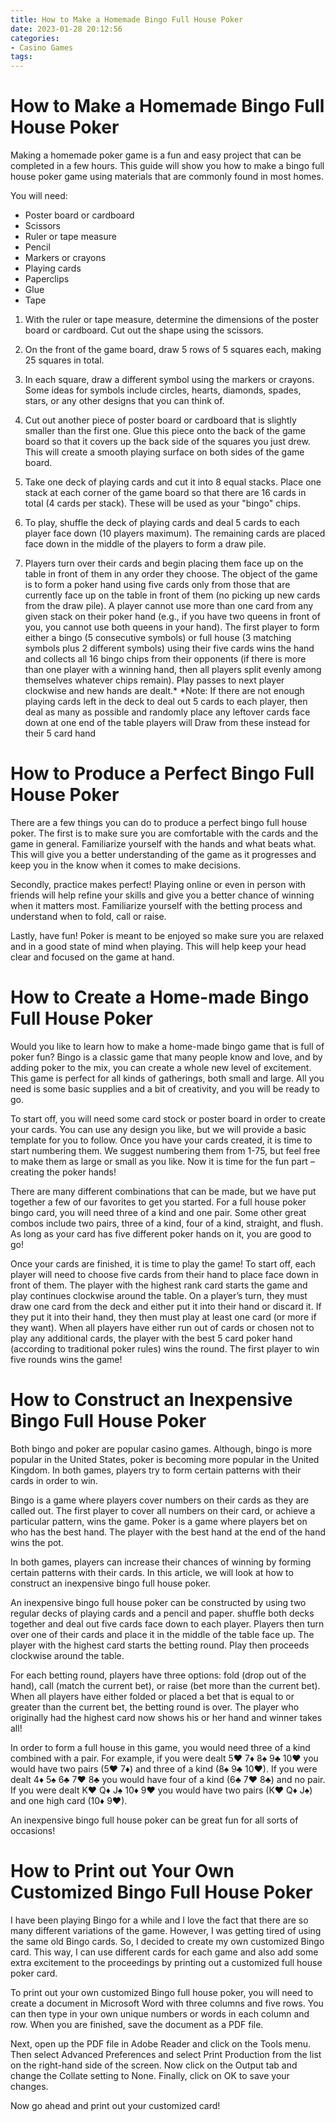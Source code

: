 ```yaml
---
title: How to Make a Homemade Bingo Full House Poker 
date: 2023-01-28 20:12:56
categories:
- Casino Games
tags:
---
```



#  How to Make a Homemade Bingo Full House Poker 

Making a homemade poker game is a fun and easy project that can be completed in a few hours. This guide will show you how to make a bingo full house poker game using materials that are commonly found in most homes.

You will need:
- Poster board or cardboard
- Scissors
- Ruler or tape measure
- Pencil
- Markers or crayons
- Playing cards
- Paperclips
- Glue
- Tape

1. With the ruler or tape measure, determine the dimensions of the poster board or cardboard. Cut out the shape using the scissors.


2. On the front of the game board, draw 5 rows of 5 squares each, making 25 squares in total.


3. In each square, draw a different symbol using the markers or crayons. Some ideas for symbols include circles, hearts, diamonds, spades, stars, or any other designs that you can think of.

 4. Cut out another piece of poster board or cardboard that is slightly smaller than the first one. Glue this piece onto the back of the game board so that it covers up the back side of the squares you just drew. This will create a smooth playing surface on both sides of the game board.

5. Take one deck of playing cards and cut it into 8 equal stacks. Place one stack at each corner of the game board so that there are 16 cards in total (4 cards per stack). These will be used as your "bingo" chips.

6. To play, shuffle the deck of playing cards and deal 5 cards to each player face down (10 players maximum). The remaining cards are placed face down in the middle of the players to form a draw pile.

7. Players turn over their cards and begin placing them face up on the table in front of them in any order they choose. The object of the game is to form a poker hand using five cards only from those that are currently face up on the table in front of them (no picking up new cards from the draw pile). A player cannot use more than one card from any given stack on their poker hand (e.g., if you have two queens in front of you, you cannot use both queens in your hand). The first player to form either a bingo (5 consecutive symbols) or full house (3 matching symbols plus 2 different symbols) using their five cards wins the hand and collects all 16 bingo chips from their opponents (if there is more than one player with a winning hand, then all players split evenly among themselves whatever chips remain). Play passes to next player clockwise and new hands are dealt.*  *Note: If there are not enough playing cards left in the deck to deal out 5 cards to each player, then deal as many as possible and randomly place any leftover cards face down at one end of the table players will Draw from these instead for their 5 card hand

#  How to Produce a Perfect Bingo Full House Poker 

There are a few things you can do to produce a perfect bingo full house poker. The first is to make sure you are comfortable with the cards and the game in general. Familiarize yourself with the hands and what beats what. This will give you a better understanding of the game as it progresses and keep you in the know when it comes to make decisions.

Secondly, practice makes perfect! Playing online or even in person with friends will help refine your skills and give you a better chance of winning when it matters most. Familiarize yourself with the betting process and understand when to fold, call or raise.

Lastly, have fun! Poker is meant to be enjoyed so make sure you are relaxed and in a good state of mind when playing. This will help keep your head clear and focused on the game at hand.

#  How to Create a Home-made Bingo Full House Poker 

Would you like to learn how to make a home-made bingo game that is full of poker fun? Bingo is a classic game that many people know and love, and by adding poker to the mix, you can create a whole new level of excitement. This game is perfect for all kinds of gatherings, both small and large. All you need is some basic supplies and a bit of creativity, and you will be ready to go.

To start off, you will need some card stock or poster board in order to create your cards. You can use any design you like, but we will provide a basic template for you to follow. Once you have your cards created, it is time to start numbering them. We suggest numbering them from 1-75, but feel free to make them as large or small as you like. Now it is time for the fun part – creating the poker hands!

There are many different combinations that can be made, but we have put together a few of our favorites to get you started. For a full house poker bingo card, you will need three of a kind and one pair. Some other great combos include two pairs, three of a kind, four of a kind, straight, and flush. As long as your card has five different poker hands on it, you are good to go!

Once your cards are finished, it is time to play the game! To start off, each player will need to choose five cards from their hand to place face down in front of them. The player with the highest rank card starts the game and play continues clockwise around the table. On a player’s turn, they must draw one card from the deck and either put it into their hand or discard it. If they put it into their hand, they then must play at least one card (or more if they want). When all players have either run out of cards or chosen not to play any additional cards, the player with the best 5 card poker hand (according to traditional poker rules) wins the round. The first player to win five rounds wins the game!

#  How to Construct an Inexpensive Bingo Full House Poker 

Both bingo and poker are popular casino games. Although, bingo is more popular in the United States, poker is becoming more popular in the United Kingdom. In both games, players try to form certain patterns with their cards in order to win.

Bingo is a game where players cover numbers on their cards as they are called out. The first player to cover all numbers on their card, or achieve a particular pattern, wins the game. Poker is a game where players bet on who has the best hand. The player with the best hand at the end of the hand wins the pot.

In both games, players can increase their chances of winning by forming certain patterns with their cards. In this article, we will look at how to construct an inexpensive bingo full house poker.

An inexpensive bingo full house poker can be constructed by using two regular decks of playing cards and a pencil and paper. shuffle both decks together and deal out five cards face down to each player. Players then turn over one of their cards and place it in the middle of the table face up. The player with the highest card starts the betting round. Play then proceeds clockwise around the table.

For each betting round, players have three options: fold (drop out of the hand), call (match the current bet), or raise (bet more than the current bet). When all players have either folded or placed a bet that is equal to or greater than the current bet, the betting round is over. The player who originally had the highest card now shows his or her hand and winner takes all!

In order to form a full house in this game, you would need three of a kind combined with a pair. For example, if you were dealt 5♥ 7♦ 8♠ 9♣ 10♥ you would have two pairs (5♥ 7♦) and three of a kind (8♠ 9♣ 10♥). If you were dealt 4♦ 5♠ 6♣ 7♥ 8♣ you would have four of a kind (6♣ 7♥ 8♣) and no pair. If you were dealt K♥ Q♦ J♠ 10♦ 9♥ you would have two pairs (K♥ Q♦ J♠) and one high card (10♦ 9♥).

An inexpensive bingo full house poker can be great fun for all sorts of occasions!

#  How to Print out Your Own Customized Bingo Full House Poker

I have been playing Bingo for a while and I love the fact that there are so many different variations of the game. However, I was getting tired of using the same old Bingo cards. So, I decided to create my own customized Bingo card. This way, I can use different cards for each game and also add some extra excitement to the proceedings by printing out a customized full house poker card.

To print out your own customized Bingo full house poker, you will need to create a document in Microsoft Word with three columns and five rows. You can then type in your own unique numbers or words in each column and row. When you are finished, save the document as a PDF file.

Next, open up the PDF file in Adobe Reader and click on the Tools menu. Then select Advanced Preferences and select Print Production from the list on the right-hand side of the screen. Now click on the Output tab and change the Collate setting to None. Finally, click on OK to save your changes.

Now go ahead and print out your customized card!